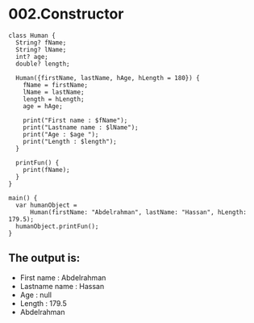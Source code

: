 # 002.Constructor

```
class Human {
  String? fName;
  String? lName;
  int? age;
  double? length;

  Human({firstName, lastName, hAge, hLength = 180}) {
    fName = firstName;
    lName = lastName;
    length = hLength;
    age = hAge;

    print("First name : $fName");
    print("Lastname name : $lName");
    print("Age : $age ");
    print("Length : $length");
  }

  printFun() {
    print(fName);
  }
}

main() {
  var humanObject =
      Human(firstName: "Abdelrahman", lastName: "Hassan", hLength: 179.5);
  humanObject.printFun();
}

```

## The output is:

* First name : Abdelrahman
* Lastname name : Hassan
* Age : null
* Length : 179.5
* Abdelrahman